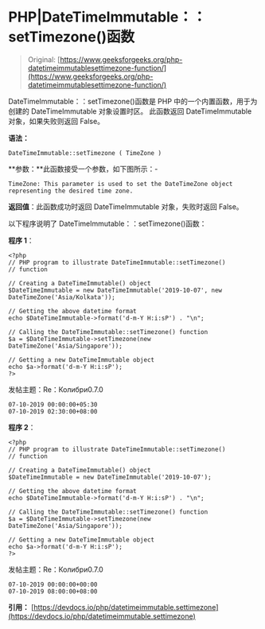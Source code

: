# PHP|DateTimeImmutable：：setTimezone()函数

> Original: [https://www.geeksforgeeks.org/php-datetimeimmutablesettimezone-function/](https://www.geeksforgeeks.org/php-datetimeimmutablesettimezone-function/)

DateTimeImmutable：：setTimezone()函数是 PHP 中的一个内置函数，用于为创建的 DateTimeImmutable 对象设置时区。 此函数返回 DateTimeImmutable 对象，如果失败则返回 False。

**语法：**

```
DateTimeImmutable::setTimezone ( TimeZone )

```

**参数：**此函数接受一个参数，如下图所示：-

```
TimeZone: This parameter is used to set the DateTimeZone object representing the desired time zone.

```

**返回值**：此函数成功时返回 DateTimeImmutable 对象，失败时返回 False。

以下程序说明了 DateTimeImmutable：：setTimezone()函数：

**程序 1**：

```
<?php
// PHP program to illustrate DateTimeImmutable::setTimezone()
// function

// Creating a DateTimeImmutable() object 
$DateTimeImmutable = new DateTimeImmutable('2019-10-07', new DateTimeZone('Asia/Kolkata')); 

// Getting the above datetime format 
echo $DateTimeImmutable->format('d-m-Y H:i:sP') . "\n"; 

// Calling the DateTimeImmutable::setTimezone() function
$a = $DateTimeImmutable->setTimezone(new DateTimeZone('Asia/Singapore')); 

// Getting a new DateTimeImmutable object
echo $a->format('d-m-Y H:i:sP'); 
?>
```

发帖主题：Re：Колибри0.7.0

```
07-10-2019 00:00:00+05:30
07-10-2019 02:30:00+08:00

```

**程序 2**：

```
<?php
// PHP program to illustrate DateTimeImmutable::setTimezone()
// function

// Creating a DateTimeImmutable() object 
$DateTimeImmutable = new DateTimeImmutable('2019-10-07'); 

// Getting the above datetime format 
echo $DateTimeImmutable->format('d-m-Y H:i:sP') . "\n"; 

// Calling the DateTimeImmutable::setTimezone() function
$a = $DateTimeImmutable->setTimezone(new DateTimeZone('Asia/Singapore')); 

// Getting a new DateTimeImmutable object
echo $a->format('d-m-Y H:i:sP'); 
?>
```

发帖主题：Re：Колибри0.7.0

```
07-10-2019 00:00:00+00:00
07-10-2019 08:00:00+08:00

```

**引用：**
[https://devdocs.io/php/datetimeimmutable.settimezone](https://devdocs.io/php/datetimeimmutable.settimezone)